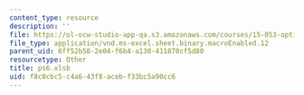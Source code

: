 ```yaml
---
content_type: resource
description: ''
file: https://ol-ocw-studio-app-qa.s3.amazonaws.com/courses/15-053-optimization-methods-in-management-science-spring-2013/f8c0cbc5c4a643f8acebf33bc5a90cc6_ps6.xlsb
file_type: application/vnd.ms-excel.sheet.binary.macroEnabled.12
parent_uid: 6ff52b58-2e04-f6b4-a130-411870cf5d80
resourcetype: Other
title: ps6.xlsb
uid: f8c0cbc5-c4a6-43f8-aceb-f33bc5a90cc6
---
```

